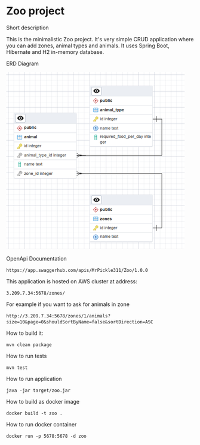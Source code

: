 # Zoo project

Short description

This is the minimalistic Zoo project. It's very simple CRUD application where you can add zones, animal types and animals. It uses Spring Boot, Hibernate and H2 in-memory database.

ERD Diagram

![erd.png](erd.png)

OpenApi Documentation
```
https://app.swaggerhub.com/apis/MrPickle311/Zoo/1.0.0
```
This application is hosted on AWS cluster at address:
```
3.209.7.34:5678/zones/
```

For example if you want to ask for animals in zone
```
http://3.209.7.34:5678/zones/1/animals?size=10&page=0&shouldSortByName=false&sortDirection=ASC
```

How to build it:
```
mvn clean package
```

How to run tests

```
mvn test
```

How to run application

```
java -jar target/zoo.jar
```

How to build as docker image

```
docker build -t zoo .
```

How to run docker container

```
docker run -p 5678:5678 -d zoo
```